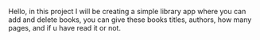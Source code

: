 Hello, in this project I will be creating a simple library app where you can add and delete books, you can give these books titles, authors, how many pages, and if u have read it or not. 
